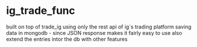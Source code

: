 # ig_trade_func

built on top of trade_ig
using only the rest api of ig`s trading platform
saving data in mongodb - since JSON response makes it fairly easy to use
also extend the entries intor the db with other features

